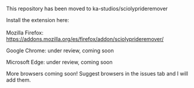 <h> This repository has been moved to ka-studios/sciolyprideremover<h>


Install the extension here:
<br>
<br>
Mozilla Firefox: https://addons.mozilla.org/es/firefox/addon/sciolyprideremover/

Google Chrome: under review, coming soon

Microsoft Edge: under review, coming soon

More browsers coming soon! Suggest browsers in the issues tab and I will add them.
